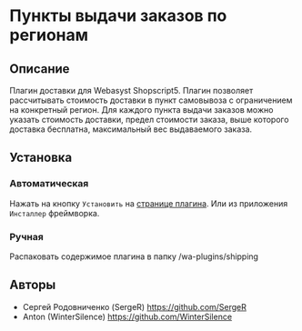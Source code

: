 # Пункты выдачи заказов по регионам

## Описание
Плагин доставки для Webasyst Shopscript5. Плагин позволяет рассчитывать
стоимость доставки в пункт самовывоза с ограничением на конкретный регион.
Для каждого пункта выдачи заказов можно указать стоимость доставки,
предел стоимости заказа, выше которого доставка бесплатна, максимальный вес
выдаваемого заказа.

## Установка
### Автоматическая
Нажать на кнопку `Установить` на [странице плагина](http://www.webasyst.ru/store/plugin/shipping/regionalpickup/). Или из приложения `Инсталлер` фреймворка.

### Ручная
Распаковать содержимое плагина в папку /wa-plugins/shipping

## Авторы
* Сергей Родовниченко (SergeR) https://github.com/SergeR
* Anton (WinterSilence) https://github.com/WinterSilence


